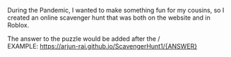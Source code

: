 During the Pandemic, I wanted to make something fun for my cousins, so I created an online scavenger hunt that was both on the website and in Roblox.  

The answer to the puzzle would be added after the /  
EXAMPLE: https://arjun-rai.github.io/ScavengerHunt1/{ANSWER}
